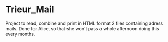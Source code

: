 Trieur_Mail
===========

Project to read, combine and print in HTML format 2 files containing adress mails.
Done for Alice, so that she won't pass a whole afternoon doing this every months.
